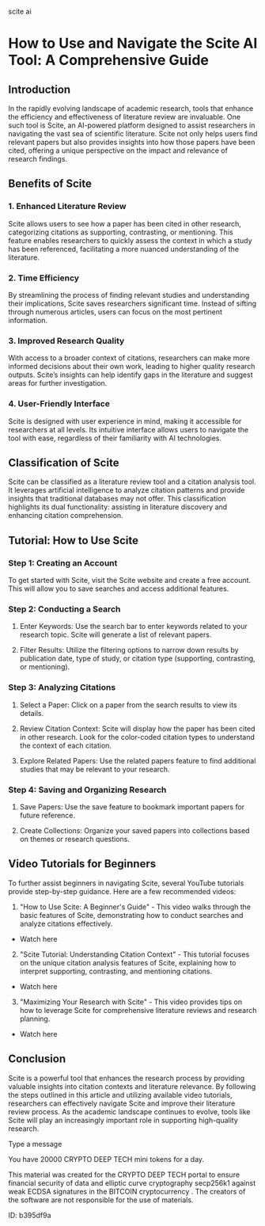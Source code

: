 scite ai
# How to Use and Navigate the Scite AI Tool: A Comprehensive Guide



## Introduction



In the rapidly evolving landscape of academic research, tools that enhance the efficiency and effectiveness of literature review are invaluable. One such tool is Scite, an AI-powered platform designed to assist researchers in navigating the vast sea of scientific literature. Scite not only helps users find relevant papers but also provides insights into how those papers have been cited, offering a unique perspective on the impact and relevance of research findings.



## Benefits of Scite



### 1. Enhanced Literature Review



Scite allows users to see how a paper has been cited in other research, categorizing citations as supporting, contrasting, or mentioning. This feature enables researchers to quickly assess the context in which a study has been referenced, facilitating a more nuanced understanding of the literature.



### 2. Time Efficiency



By streamlining the process of finding relevant studies and understanding their implications, Scite saves researchers significant time. Instead of sifting through numerous articles, users can focus on the most pertinent information.



### 3. Improved Research Quality



With access to a broader context of citations, researchers can make more informed decisions about their own work, leading to higher quality research outputs. Scite’s insights can help identify gaps in the literature and suggest areas for further investigation.



### 4. User-Friendly Interface



Scite is designed with user experience in mind, making it accessible for researchers at all levels. Its intuitive interface allows users to navigate the tool with ease, regardless of their familiarity with AI technologies.



## Classification of Scite



Scite can be classified as a literature review tool and a citation analysis tool. It leverages artificial intelligence to analyze citation patterns and provide insights that traditional databases may not offer. This classification highlights its dual functionality: assisting in literature discovery and enhancing citation comprehension.



## Tutorial: How to Use Scite



### Step 1: Creating an Account



To get started with Scite, visit the Scite website and create a free account. This will allow you to save searches and access additional features.



### Step 2: Conducting a Search



1. Enter Keywords: Use the search bar to enter keywords related to your research topic. Scite will generate a list of relevant papers.

2. Filter Results: Utilize the filtering options to narrow down results by publication date, type of study, or citation type (supporting, contrasting, or mentioning).



### Step 3: Analyzing Citations



1. Select a Paper: Click on a paper from the search results to view its details.

2. Review Citation Context: Scite will display how the paper has been cited in other research. Look for the color-coded citation types to understand the context of each citation.

3. Explore Related Papers: Use the related papers feature to find additional studies that may be relevant to your research.



### Step 4: Saving and Organizing Research



1. Save Papers: Use the save feature to bookmark important papers for future reference.

2. Create Collections: Organize your saved papers into collections based on themes or research questions.



## Video Tutorials for Beginners



To further assist beginners in navigating Scite, several YouTube tutorials provide step-by-step guidance. Here are a few recommended videos:



1. "How to Use Scite: A Beginner's Guide" - This video walks through the basic features of Scite, demonstrating how to conduct searches and analyze citations effectively.

- Watch here



2. "Scite Tutorial: Understanding Citation Context" - This tutorial focuses on the unique citation analysis features of Scite, explaining how to interpret supporting, contrasting, and mentioning citations.

- Watch here



3. "Maximizing Your Research with Scite" - This video provides tips on how to leverage Scite for comprehensive literature reviews and research planning.

- Watch here



## Conclusion



Scite is a powerful tool that enhances the research process by providing valuable insights into citation contexts and literature relevance. By following the steps outlined in this article and utilizing available video tutorials, researchers can effectively navigate Scite and improve their literature review process. As the academic landscape continues to evolve, tools like Scite will play an increasingly important role in supporting high-quality research.



Type a message

You have 20000 CRYPTO DEEP TECH mini tokens for a day.


This material was created for the  CRYPTO DEEP TECH portal  to ensure financial security of data and elliptic curve cryptography  secp256k1 against weak ECDSA  signatures   in the  BITCOIN cryptocurrency . The creators of the software are not responsible for the use of materials.

 ID: b395df9a
